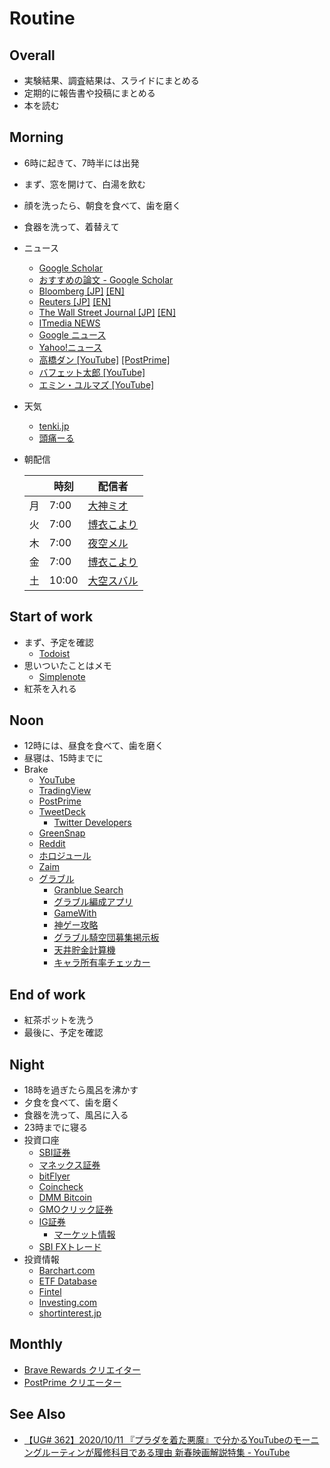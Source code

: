 # Routine
## Overall
- 実験結果、調査結果は、スライドにまとめる
- 定期的に報告書や投稿にまとめる
- 本を読む

## Morning
- 6時に起きて、7時半には出発
- まず、窓を開けて、白湯を飲む
- 顔を洗ったら、朝食を食べて、歯を磨く
- 食器を洗って、着替えて
- ニュース
  * [Google Scholar](https://scholar.google.com/?authuser=1)
  * [おすすめの論文 - Google Scholar](https://scholar.google.com/scholar?sciupd=1&authuser=1)
  * [Bloomberg [JP]](https://www.bloomberg.co.jp/) [[EN]](https://www.bloomberg.com/)
  * [Reuters [JP]](https://jp.reuters.com/) [[EN]](https://www.reuters.com/)
  * [The Wall Street Journal [JP]](https://jp.wsj.com/) [[EN]](https://www.wsj.com/)
  * [ITmedia NEWS](https://www.itmedia.co.jp/news/)
  * [Google ニュース](https://news.google.com/)
  * [Yahoo!ニュース](https://news.yahoo.co.jp/)
  * [高橋ダン [YouTube]](https://www.youtube.com/c/%E3%83%80%E3%83%B3%E9%AB%98%E6%A9%8BDanTakahashi/videos) [[PostPrime]](https://postprime.com/dantakahashi)
  * [バフェット太郎 [YouTube]](https://www.youtube.com/c/%E3%83%90%E3%83%95%E3%82%A7%E3%83%83%E3%83%88%E5%A4%AA%E9%83%8E%E3%81%AE%E6%8A%95%E8%B3%87%E3%83%81%E3%83%A3%E3%83%B3%E3%83%8D%E3%83%AB/videos)
  * [エミン・ユルマズ [YouTube]](https://www.youtube.com/channel/UClDM5GP-nYn5gBvDryZDW9w/videos)
- 天気
  * [tenki.jp](https://tenki.jp/)
  * [頭痛ーる](https://zutool.jp/)
- 朝配信

  |    | 時刻   | 配信者    |
  | -- | ----- | -------- |
  | 月 |  7:00 | [大神ミオ](https://www.youtube.com/channel/UCp-5t9SrOQwXMU7iIjQfARg)   |
  | 火 |  7:00 | [博衣こより](https://www.youtube.com/channel/UC6eWCld0KwmyHFbAqK3V-Rw)  |
  | 木 |  7:00 | [夜空メル](https://www.youtube.com/channel/UCD8HOxPs4Xvsm8H0ZxXGiBw)   |
  | 金 |  7:00 | [博衣こより](https://www.youtube.com/channel/UC6eWCld0KwmyHFbAqK3V-Rw)  |
  | 土 | 10:00 | [大空スバル](https://www.youtube.com/channel/UCvzGlP9oQwU--Y0r9id_jnA) |

## Start of work
- まず、予定を確認
  * [Todoist](https://todoist.com/app/inbox)
- 思いついたことはメモ
  * [Simplenote](https://app.simplenote.com/)
- 紅茶を入れる

## Noon
- 12時には、昼食を食べて、歯を磨く
- 昼寝は、15時までに
- Brake
  * [YouTube](https://www.youtube.com/)
  * [TradingView](https://jp.tradingview.com/chart/)
  * [PostPrime](https://postprime.com)
  * [TweetDeck](https://tweetdeck.twitter.com/)
    - [Twitter Developers](https://developer.twitter.com/en/apps/)
  * [GreenSnap](https://greensnap.jp/timeline)
  * [Reddit](https://www.reddit.com/)
  * [ホロジュール](https://schedule.hololive.tv/)
  * [Zaim](https://zaim.net/)
  * [グラブル](http://game.granbluefantasy.jp/#mypage)
    - [Granblue Search](https://gbs.eriri.net/)
    - [グラブル編成アプリ](http://share.gbf.life/)
    - [GameWith](https://xn--bck3aza1a2if6kra4ee0hf.gamewith.jp/)
    - [神ゲー攻略](https://kamigame.jp/%E3%82%B0%E3%83%A9%E3%83%96%E3%83%AB/index.html)
    - [グラブル騎空団募集掲示板](https://gbf-bbs.com/)
    - [天井貯金計算機](http://2shin.net/tokidoki/grbl/tenjo.html)
    - [キャラ所有率チェッカー](https://xn--bck3aza1a2if6kra4ee0hf.gamewith.jp/article/show/54257#sdtZsIMtXsKtnsItnTsIuCsI2BsZ2DsRN2SsKIQtnZsZRQtXsJ2QtfsQIb2f2RsmthsJtRFelsCCtPP2ctnse2hsZtbRsItWbsMtijsZJuBtahskCtCsOjatmUIsktWsn2itCuCtWjskuAtGHJmmaGYshtnl)

## End of work
- 紅茶ポットを洗う
- 最後に、予定を確認

## Night
- 18時を過ぎたら風呂を沸かす
- 夕食を食べて、歯を磨く
- 食器を洗って、風呂に入る
- 23時までに寝る
- 投資口座
  * [SBI証券](https://www.sbisec.co.jp/ETGate)
  * [マネックス証券](https://www.monex.co.jp/)
  * [bitFlyer](https://bitflyer.com/ja-jp/ex/Home)
  * [Coincheck](https://coincheck.com/ja/exchange) 
  * [DMM Bitcoin](https://bitcoin.dmm.com/)
  * [GMOクリック証券](https://www.click-sec.com/)
  * [IG証券](https://www.ig.com/jp)
    - [マーケット情報](https://www.ig.com/jp/ig-financial-markets)
  * [SBI FXトレード](https://www.sbifxt.co.jp)
- 投資情報
  * [Barchart\.com](https://www.barchart.com/)
  * [ETF Database](https://etfdb.com/)
  * [Fintel](https://fintel.io/)
  * [Investing\.com](https://jp.investing.com/)
  * [shortinterest\.jp](https://shortinterest.jp/)

## Monthly
* [Brave Rewards クリエイター](https://publishers.basicattentiontoken.org/publishers/home?locale=ja)
* [PostPrime クリエーター](https://postprime.com/dashboard)

## See Also
* [【UG# 362】2020/10/11 『プラダを着た悪魔』で分かるYouTubeのモーニングルーティンが履修科目である理由 新春映画解説特集 - YouTube](https://www.youtube.com/watch?v=l3nwZ4uUasE)
